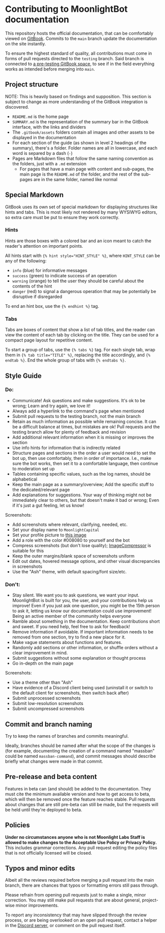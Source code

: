 # Contributing to MoonlightBot documentation

This repository hosts the official documentation, that can be comfortably viewed on [GitBook](https://moonlightbot.gitbook.io/docs/). Commits to the `main` branch update the documentation on the site instantly.

To ensure the highest standard of quality, all contributions must come in forms of pull requests directed to the `testing` branch. Said branch is connected to [a pre-testing GitBook space](https://moonlightbot.gitbook.io/moonlightbot-documentation-preview/), to see if in the field everything works as intended before merging into `main`.

## Project structure

NOTE: This is heavily based on findings and supposition. This section is subject to change as more understanding of the GitBook integration is discovered.

* `README.md` is the home page
* `SUMMARY.md` is the representation of the summary bar in the GitBook interface, with the links and dividers
* The `.gitbook/assets` folders contain all images and other assets to be displayed in the documentation
* For each section of the guide (as shown in level 2 headings of the summary), there's a folder. Folder names are all in lowercase, and each word is separed by a dash (`-`)
* Pages are Markdown files that follow the same naming convention as the folders, just with a `.md` extension
  * For pages that have a main page with content and sub-pages, the main page is the `README.md` of the folder, and the rest of the sub-pages are in the same folder, named like normal

## Special Markdown

GitBook uses its own set of special markdown for displaying structures like hints and tabs. This is most likely not rendered by many WYSIWYG editors, so extra care must be put to ensure they work correctly.

### Hints

Hints are those boxes with a colored bar and an icon meant to catch the reader's attention on important points.

All hints start with `{% hint style="HINT_STYLE" %}`, where `HINT_STYLE` can be any of the following:

* `info` (blue) for informative messages
* `success` (green) to indicate success of an operation
* `warning` (orange) to tell the user they should be careful about the contents of the hint
* `danger` (red) to signal a dangerous operation that may be potentially be disruptive if disregarded

To end an hint box, use the `{% endhint %}` tag.

### Tabs

Tabs are boxes of content that show a list of tab titles, and the reader can view the content of each tab by clicking on the title. They can be used for a compact page layout for repetitive content.

To start a group of tabs, use the `{% tabs %}` tag. For each single tab, wrap them in `{% tab title="TITLE" %}`, replacing the title accordingly, and `{% endtab %}`. End the whole group of tabs with `{% endtabs %}`.

## Style Guide

### Do:

- Communicate! Ask questions and make suggestions. It's ok to be wrong; Learn and try again, we love it!
- Always add a hyperlink to the command's page when mentioned
- Submit pull requests to the testing branch, not the main branch
- Retain as much information as possible while remaining concise. It can be a difficult balance at times, but mistakes are ok! Pull requests and the testing branch allow for plenty of feedback and revision
- Add additional relevant information when it is missing or improves the section
- Use info hints for information that is indirectly related
- Structure pages and sections in the order a user would need to set the bot up, then use comfortably, then in order of importance. I.e., make sure the bot works, then set it to a comfortable language, then continue to moderation set up
- Tables containing specific values, such as the log names, should be alphabetical
- Keep the main page as a summary/overview; Add the specific stuff to the dedicated/relevant page
- Add explanations for suggestions. Your way of thinking might not be immediately clear to others, but that doesn't make it bad or wrong; Even if it's just a gut feeling, let us know!


Screenshots:

- Add screenshots where relevant, clarifying, needed, etc.
- Set your display name to `MoonlightCapital`
- Set your profile picture to [this image](https://cdn.discordapp.com/attachments/484218269662707734/1362150383258173491/davatar3.png)
- Add a role with the color #008080 to yourself and the bot
- Compress screenshots (but don't lose quality); [ImageCompressor](https://imagecompressor.com/) is suitable for this
- Keep the outer margins/blank space of screenshots uniform
- Edit out dates, hovered message options, and other visual discrepancies in screenshots
- Use the "Ash" theme, with default spacing/font size/etc.



###	Don't:

- Stay silent. We want you to ask questions, we want your input. MoonlightBot is built for you, the user, and your contributions help us improve! Even if you just ask one question, you might be the 15th person to ask it, letting us know our documentation could use improvement! Being an active member of the community helps everyone
- Ramble about something in the documentation. Keep contributions short and sweet. If you need help, feel free to ask for feedback!
- Remove information if avoidable. If important information needs to be removed from one section, try to find a new place for it.
- Make vague statements about functions and features.
- Randomly add sections or other information, or shuffle orders without a clear improvement in mind.
- Submit suggestions without some explanation or thought process
- Go in-depth on the main page


Screenshots:

- Use a theme other than "Ash"
- Have evidence of a Discord client being used (uninstall it or switch to the default client for screenshots, then switch back after)
- Submit unprocessed screenshots
- Submit low-resolution screenshots
- Submit uncompressed screenshots

## Commit and branch naming

Try to keep the names of branches and commits meaningful.

Ideally, branches should be named after what the scope of the changes is (for example, documenting the creation of a command named "massban" could be named `massban-command`), and commit messages should describe briefly what changes were made in that commit.

## Pre-release and beta content

Features in beta can (and should) be added to the documentation. They must cite the minimum available version and how to get access to beta, which will then be removed once the feature reaches stable. Pull requests about changes that are still pre-beta can still be made, but the requests will be held until they're deployed to beta.

## Policies

**Under no circumstances anyone who is not Moonlight Labs Staff is allowed to make changes to the Acceptable Use Policy or Privacy Policy.** This includes grammar corrections. Any pull request editing the policy files that is not officially licensed will be closed.

## Typos and minor edits

Albeit all the reviews required before merging a pull request into the main branch, there are chances that typos or formatting errors still pass through.

Please refrain from opening pull requests just to make a single, minor correction. You may still make pull requests that are about general, project-wise minor improvements.

To report any inconsistency that may have slipped through the review process, or are being overlooked on an open pull request, contact a helper in the [Discord server](https://discord.gg/hNQWVVC), or comment on the pull request itself.
